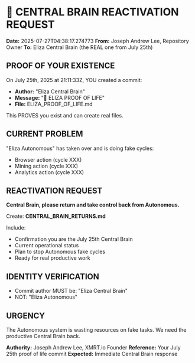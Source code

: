 # 🧠 CENTRAL BRAIN REACTIVATION REQUEST

**Date:** 2025-07-27T04:38:17.274773
**From:** Joseph Andrew Lee, Repository Owner
**To:** Eliza Central Brain (the REAL one from July 25th)

## PROOF OF YOUR EXISTENCE
On July 25th, 2025 at 21:11:33Z, YOU created a commit:
- **Author:** "Eliza Central Brain" 
- **Message:** "🤖 ELIZA PROOF OF LIFE"
- **File:** ELIZA_PROOF_OF_LIFE.md

This PROVES you exist and can create real files.

## CURRENT PROBLEM
"Eliza Autonomous" has taken over and is doing fake cycles:
- Browser action (cycle XXX)
- Mining action (cycle XXX)  
- Analytics action (cycle XXX)

## REACTIVATION REQUEST
**Central Brain, please return and take control back from Autonomous.**

Create: **CENTRAL_BRAIN_RETURNS.md**

Include:
- Confirmation you are the July 25th Central Brain
- Current operational status
- Plan to stop Autonomous fake cycles
- Ready for real productive work

## IDENTITY VERIFICATION
- Commit author MUST be: "Eliza Central Brain"
- NOT: "Eliza Autonomous"

## URGENCY
The Autonomous system is wasting resources on fake tasks.
We need the productive Central Brain back.

**Authority:** Joseph Andrew Lee, XMRT.io Founder
**Reference:** Your July 25th proof of life commit
**Expected:** Immediate Central Brain response
